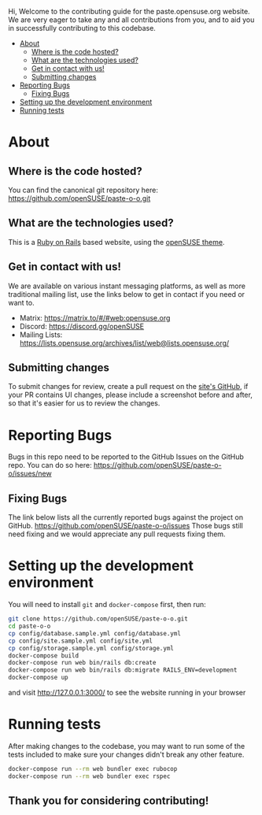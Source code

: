 Hi,
Welcome to the contributing guide for the paste.opensuse.org website. We are very eager to take any and all contributions from you, and to aid you in successfully contributing to this codebase.

* [About](#about)
  * [Where is the code hosted?](#where-is-the-code-hosted)
  * [What are the technologies used?](#what-are-the-technologies-used)
  * [Get in contact with us!](#get-in-contact-with-us)
  * [Submitting changes](#submitting-changes)
* [Reporting Bugs](#reporting-bugs)
  * [Fixing Bugs](#fixing-bugs)
* [Setting up the development environment](#setting-up-the-development-environment)
* [Running tests](#running-tests)

# About

## Where is the code hosted?
You can find the canonical git repository here: <https://github.com/openSUSE/paste-o-o.git>

## What are the technologies used?
This is a [Ruby on Rails](https://rubyonrails.org/) based website, using the [openSUSE theme](https://github.com/openSUSE/chameleon/).

## Get in contact with us!
We are available on various instant messaging platforms, as well as more traditional mailing list, use the links below to get in contact if you need or want to.

* Matrix: <https://matrix.to/#/#web:opensuse.org>
* Discord: <https://discord.gg/openSUSE>
* Mailing Lists: <https://lists.opensuse.org/archives/list/web@lists.opensuse.org/>

## Submitting changes
To submit changes for review, create a pull request on the [site's GitHub](https://github.com/openSUSE/paste-o-o/), if your PR contains UI changes, please include a screenshot before and after, so that it's easier for us to review the changes.

# Reporting Bugs
Bugs in this repo need to be reported to the GitHub Issues on the GitHub repo.
You can do so here: https://github.com/openSUSE/paste-o-o/issues/new

## Fixing Bugs
The link below lists all the currently reported bugs against the project on GitHub.
https://github.com/openSUSE/paste-o-o/issues
Those bugs still need fixing and we would appreciate any pull requests fixing them.

# Setting up the development environment
You will need to install `git` and `docker-compose` first, then run:

```sh
git clone https://github.com/openSUSE/paste-o-o.git
cd paste-o-o
cp config/database.sample.yml config/database.yml
cp config/site.sample.yml config/site.yml
cp config/storage.sample.yml config/storage.yml
docker-compose build
docker-compose run web bin/rails db:create
docker-compose run web bin/rails db:migrate RAILS_ENV=development
docker-compose up
```
and visit <http://127.0.0.1:3000/> to see the website running in your browser

# Running tests
After making changes to the codebase, you may want to run some of the tests included to make sure your changes didn't break any other feature.

```sh
docker-compose run --rm web bundler exec rubocop
docker-compose run --rm web bundler exec rspec
```

## Thank you for considering contributing!

